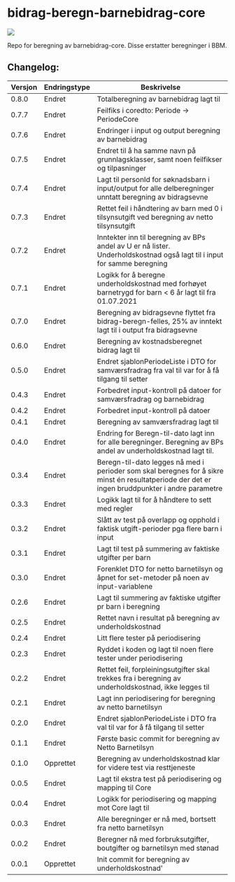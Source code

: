 # bidrag-beregn-barnebidrag-core
![](https://github.com/navikt/bidrag-beregn-barnebidrag-core/workflows/maven%20deploy/badge.svg)

Repo for beregning av barnebidrag-core. Disse erstatter beregninger i BBM.

## Changelog:

Versjon | Endringstype | Beskrivelse
--------|--------------|------------
0.8.0   | Endret       | Totalberegning av barnebidrag lagt til
0.7.7   | Endret       | Feilfiks i coredto: Periode -> PeriodeCore
0.7.6   | Endret       | Endringer i input og output beregning av barnebidrag
0.7.5   | Endret       | Endret til å ha samme navn på grunnlagsklasser, samt noen feilfikser og tilpasninger
0.7.4   | Endret       | Lagt til personId for søknadsbarn i input/output for alle delberegninger unntatt beregning av bidragsevne
0.7.3   | Endret       | Rettet feil i håndtering av barn med 0 i tilsynsutgift ved beregning av netto tilsynsutgift
0.7.2   | Endret       | Inntekter inn til beregning av BPs andel av U er nå lister. Underholdskostnad også lagt til i input for samme beregning
0.7.1   | Endret       | Logikk for å beregne underholdskostnad med forhøyet barnetrygd for barn < 6 år lagt til fra 01.07.2021
0.7.0   | Endret       | Beregning av bidragsevne flyttet fra bidrag-beregn-felles, 25% av inntekt lagt til i output fra bidragsevne
0.6.0   | Endret       | Beregning av kostnadsberegnet bidrag lagt til
0.5.0   | Endret       | Endret sjablonPeriodeListe i DTO for samværsfradrag fra val til var for å få tilgang til setter
0.4.3   | Endret       | Forbedret input-kontroll på datoer for samværsfradrag og barnebidrag
0.4.2   | Endret       | Forbedret input-kontroll på datoer
0.4.1   | Endret       | Beregning av samværsfradrag lagt til
0.4.0   | Endret       | Endring for Beregn-til-dato lagt inn for alle beregninger. Beregning av BPs andel av underholdskostnad lagt til.
0.3.4   | Endret       | Beregn-til-dato legges nå med i perioder som skal beregnes for å sikre minst én resultatperiode der det er ingen bruddpunkter i andre parametre
0.3.3   | Endret       | Logikk lagt til for å håndtere to sett med regler
0.3.2   | Endret       | Slått av test på overlapp og opphold i faktisk utgift-perioder pga flere barn i input
0.3.1   | Endret       | Lagt til test på summering av faktiske utgifter per barn
0.3.0   | Endret       | Forenklet DTO for netto barnetilsyn og åpnet for set-metoder på noen av input-variablene
0.2.6   | Endret       | Lagt til summering av faktiske utgifter pr barn i beregning
0.2.5   | Endret       | Rettet navn i resultat på beregning av underholdskostnad
0.2.4   | Endret       | Litt flere tester på periodisering
0.2.3   | Endret       | Ryddet i koden og lagt til noen flere tester under periodisering
0.2.2   | Endret       | Rettet feil, forpleiningsutgifter skal trekkes fra i beregning av underholdskostnad, ikke legges til
0.2.1   | Endret       | Lagt inn periodisering for beregning av netto barnetilsyn
0.2.0   | Endret       | Endret sjablonPeriodeListe i DTO fra val til var for å få tilgang til setter
0.1.1   | Endret       | Første basic commit for beregning av Netto Barnetilsyn
0.1.0   | Opprettet    | Beregning av underholdskostnad klar for videre test via resttjeneste
0.0.5   | Endret       | Lagt til ekstra test på periodisering og mapping til Core
0.0.4   | Endret       | Logikk for periodisering og mapping mot Core lagt til
0.0.3   | Endret       | Alle beregninger er nå med, bortsett fra netto barnetilsyn
0.0.2   | Endret       | Beregner nå med forbruksutgifter, boutgifter og barnetilsyn med stønad
0.0.1   | Opprettet    | Init commit for beregning av underholdskostnad'